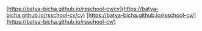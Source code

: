 [https://batya-bicha.github.io/rsschool-cv/cv](https://batya-bicha.github.io/rsschool-cv/cv)
[https://batya-bicha.github.io/rsschool-cv/](https://batya-bicha.github.io/rsschool-cv/)

